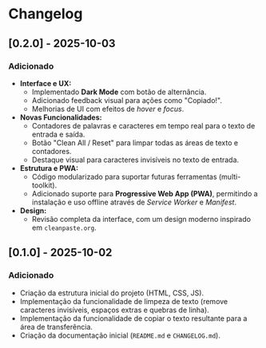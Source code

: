 # Changelog

## [0.2.0] - 2025-10-03

### Adicionado

-   **Interface e UX:**
    -   Implementado **Dark Mode** com botão de alternância.
    -   Adicionado feedback visual para ações como "Copiado!".
    -   Melhorias de UI com efeitos de *hover* e *focus*.
-   **Novas Funcionalidades:**
    -   Contadores de palavras e caracteres em tempo real para o texto de entrada e saída.
    -   Botão "Clean All / Reset" para limpar todas as áreas de texto e contadores.
    -   Destaque visual para caracteres invisíveis no texto de entrada.
-   **Estrutura e PWA:**
    -   Código modularizado para suportar futuras ferramentas (multi-toolkit).
    -   Adicionado suporte para **Progressive Web App (PWA)**, permitindo a instalação e uso offline através de *Service Worker* e *Manifest*.
-   **Design:**
    -   Revisão completa da interface, com um design moderno inspirado em `cleanpaste.org`.

## [0.1.0] - 2025-10-02

### Adicionado

-   Criação da estrutura inicial do projeto (HTML, CSS, JS).
-   Implementação da funcionalidade de limpeza de texto (remove caracteres invisíveis, espaços extras e quebras de linha).
-   Implementação da funcionalidade de copiar o texto resultante para a área de transferência.
-   Criação da documentação inicial (`README.md` e `CHANGELOG.md`).